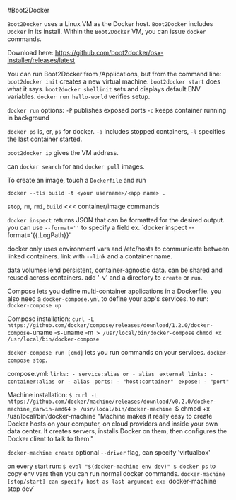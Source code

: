 #Boot2Docker

`Boot2Docker` uses a Linux VM as the Docker host. `Boot2Docker` includes `Docker` in its install.
Within the `Boot2Docker` VM, you can issue `docker` commands.

Download here: https://github.com/boot2docker/osx-installer/releases/latest

You can run Boot2Docker from /Applications, but from the command line:
    `boot2docker init` creates a new virtual machine.
    `boot2docker start` does what it says.
    `boot2docker shellinit` sets and displays default ENV variables.
    `docker run hello-world` verifies setup.

`docker run` options:
    `-P` publishes exposed ports
    `-d` keeps container running in background

`docker ps` is, er, `ps` for docker. `-a` includes stopped containers, `-l` specifies the last container started.

`boot2docker ip` gives the VM address.

can `docker search` for and `docker pull` images.

To create an image, touch a `Dockerfile` and run
```
docker --tls build -t <your username>/<app name> .
```

`stop`, `rm`, `rmi`, `build` <<< container/image commands

 `docker inspect` returns JSON that can be formatted for the desired output.
you can use `--format=''` to specify a field ex. `docker inspect --format='\{{.LogPath}}'

docker only uses environment vars and /etc/hosts to communicate between linked containers.
link with `--link` and a container name.

data volumes lend persistent, container-agnostic data. can be shared and reused across containers. add '-v' and a directory to `create` or `run`.

Compose lets you define multi-container applications in a Dockerfile.
you also need a `docker-compose.yml` to define your app's services.
to run: `docker-compose up`

Compose installation:
`curl -L https://github.com/docker/compose/releases/download/1.2.0/docker-compose-`uname -s`-`uname -m` > /usr/local/bin/docker-compose`
`chmod +x /usr/local/bin/docker-compose`

`docker-compose run [cmd]` lets you run commands on your services.
`docker-compose stop`.

compose.yml:
`links:
    - service:alias
or
    - alias
`
`external_links:
    - container:alias
or
    - alias
`
`ports:
    - "host:container"
`
`expose:
    - "port"
`

Machine installation:
`$ curl -L https://github.com/docker/machine/releases/download/v0.2.0/docker-machine_darwin-amd64 > /usr/local/bin/docker-machine
`$ chmod +x /usr/local/bin/docker-machine
"Machine makes it really easy to create Docker hosts on your computer, on cloud providers and inside your own data center. It creates servers, installs Docker on them, then configures the Docker client to talk to them."

`docker-machine create`
optional `--driver` flag, can specify 'virtualbox'

on every start run:
`$ eval "$(docker-machine env dev)"
$ docker ps` to copy env vars
then you can run normal docker commands.
`docker-machine [stop/start]
can specify host as last argument ex: `docker-machine stop dev`
